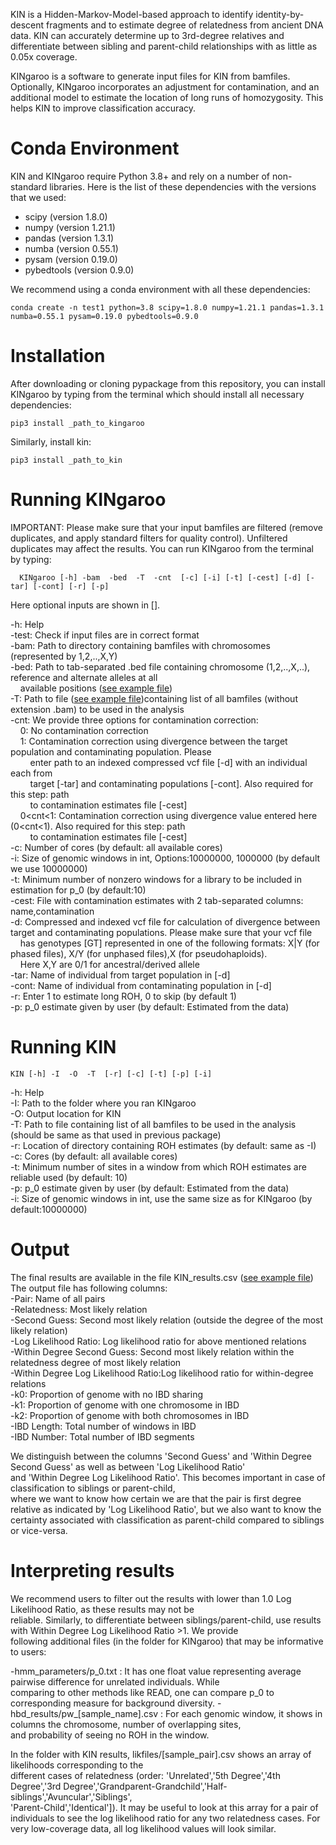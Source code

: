 KIN is a Hidden-Markov-Model-based approach to identify identity-by-descent fragments and to
estimate degree of relatedness from ancient DNA data. KIN can accurately determine up to
3rd-degree relatives and differentiate between sibling and parent-child relationships with
as little as 0.05x coverage.

KINgaroo is a software to generate input files for KIN from bamfiles. Optionally,
KINgaroo incorporates an adjustment for contamination, and an additional model to estimate the
location of long runs of homozygosity. This helps KIN to improve classification accuracy.

# Conda Environment
KIN and KINgaroo require Python 3.8+ and rely on a number of non-standard libraries. Here is
the list of these dependencies with the versions that we used:

- scipy (version 1.8.0)
- numpy (version 1.21.1)
- pandas (version 1.3.1)
- numba (version 0.55.1)
- pysam (version 0.19.0)
- pybedtools (version 0.9.0)

We recommend using a conda environment with all these dependencies:
```
conda create -n test1 python=3.8 scipy=1.8.0 numpy=1.21.1 pandas=1.3.1 numba=0.55.1 pysam=0.19.0 pybedtools=0.9.0
```
# Installation
After downloading or cloning pypackage from this repository, you can install KINgaroo
by typing from the terminal which should install all necessary dependencies:
```
pip3 install _path_to_kingaroo
```
Similarly, install kin:
```
pip3 install _path_to_kin
```

# Running KINgaroo

IMPORTANT: Please make sure that your input bamfiles are filtered (remove duplicates, and apply standard filters for quality control). Unfiltered duplicates may affect the results.
You can run KINgaroo from the terminal by typing:
```
  KINgaroo [-h] -bam  -bed  -T  -cnt  [-c] [-i] [-t] [-cest] [-d] [-tar] [-cont] [-r] [-p]
```
<p>Here optional inputs are shown in [].

-h: Help<br>
-test: Check if input files are in correct format<br>
-bam: Path to directory containing bamfiles with chromosomes (represented by 1,2,..,X,Y) <br>
-bed: Path to tab-separated .bed file containing chromosome (1,2,..,X,..), reference and alternate alleles at all<br> &nbsp;&nbsp;&nbsp;&nbsp;available positions ([see example file](example_files/bedfile.bed))<br>
-T: Path to file ([see example file](example_files/targets.txt))containing list of all bamfiles (without extension .bam) to be used in the analysis<br>
-cnt: We provide three options for contamination correction:<br>
  &nbsp;&nbsp;&nbsp;&nbsp;0: No contamination correction<br>
  &nbsp;&nbsp;&nbsp;&nbsp;1: Contamination correction using divergence between the target population and contaminating population. Please<br>
     &nbsp;&nbsp;&nbsp;&nbsp;&nbsp;&nbsp;&nbsp;&nbsp;enter path to an indexed compressed vcf file [-d] with an individual each from<br>
     &nbsp;&nbsp;&nbsp;&nbsp;&nbsp;&nbsp;&nbsp;&nbsp;target [-tar] and contaminating populations [-cont]. Also required for this step: path<br>
     &nbsp;&nbsp;&nbsp;&nbsp;&nbsp;&nbsp;&nbsp;&nbsp;to contamination estimates file [-cest]<br>
  &nbsp;&nbsp;&nbsp;&nbsp;0<cnt<1: Contamination correction using divergence value entered here (0<cnt<1). Also required for this step: path<br>
    &nbsp;&nbsp;&nbsp;&nbsp;&nbsp;&nbsp;&nbsp;&nbsp;to contamination estimates file [-cest] <br>
-c: Number of cores (by default: all available cores)<br>
-i: Size of genomic windows in int, Options:10000000, 1000000 (by default we use 10000000)<br>
-t: Minimum number of nonzero windows for a library to be included in estimation for p_0 (by default:10)<br>
-cest: File with contamination estimates with 2 tab-separated columns: name,contamination<br>
-d: Compressed and indexed vcf file for calculation of divergence between target and contaminating populations. Please make sure that your vcf file<br>
 &nbsp;&nbsp;&nbsp;&nbsp;has genotypes [GT] represented in one of the following formats: X|Y (for phased files), X/Y (for unphased files),X (for pseudohaploids).<br>
 &nbsp;&nbsp;&nbsp;&nbsp;Here X,Y are 0/1 for ancestral/derived allele<br>
-tar: Name of individual from target population in [-d]<br>
-cont: Name of individual from contaminating population in [-d]<br>
-r: Enter 1 to estimate long ROH, 0 to skip (by default 1)<br>
-p: p_0 estimate given by user (by default: Estimated from the data)<br>

# Running KIN
```
KIN [-h] -I  -O  -T  [-r] [-c] [-t] [-p] [-i]
```
-h: Help<br>
-I: Path to the folder where you ran KINgaroo<br>
-O: Output location for KIN<br>
-T: Path to file containing list of all bamfiles to be used in the analysis (should be same as that used in previous package)<br>
-r: Location of directory containing ROH estimates (by default: same as -I)<br>
-c: Cores (by default: all available cores)<br>
-t: Minimum number of sites in a window from which ROH estimates are reliable used (by default: 10)<br>
-p: p_0 estimate given by user (by default: Estimated from the data)<br>
-i: Size of genomic windows in int, use the same size as for KINgaroo (by default:10000000)<br>

# Output

The final results are available in the file KIN_results.csv ([see example file](example_files/KIN_results.csv))<br>
The output file has following columns:<br>
-Pair: Name of all pairs<br>
-Relatedness: Most likely relation<br>
-Second Guess: Second most likely relation (outside the degree of the most likely relation)<br>
-Log Likelihood Ratio: Log likelihood ratio for above mentioned relations<br>
-Within Degree Second Guess: Second most likely relation within the relatedness degree of most likely relation<br>
-Within Degree Log Likelihood Ratio:Log likelihood ratio for within-degree relations<br>
-k0: Proportion of genome with no IBD sharing<br>
-k1: Proportion of genome with one chromosome in IBD<br>
-k2: Proportion of genome with both chromosomes in IBD<br>
-IBD Length: Total number of windows in IBD<br>
-IBD Number: Total number of IBD segments<br>

We distinguish between the columns 'Second Guess' and 'Within Degree Second Guess' as well as between 'Log Likelihood Ratio'<br>
and 'Within Degree Log Likelihood Ratio'. This becomes important in case of classification to siblings or parent-child,<br> where we want to know how certain we are that the pair is first degree relative as indicated by 'Log Likelihood Ratio', but
we also want to know the certainty associated with classification as parent-child compared to siblings </br>or vice-versa.</p>

# Interpreting results

We recommend users to filter out the results with lower than 1.0 Log Likelihood Ratio, as these results may not be<br> reliable. Similarly, to differentiate between siblings/parent-child, use results with Within Degree Log Likelihood Ratio >1. We provide <br>following additional files (in the folder for KINgaroo) that may be informative to users:

-hmm_parameters/p_0.txt : It has one float value representing average pairwise difference for unrelated individuals. While <br> comparing to other methods like READ, one can compare p_0 to corresponding measure for background diversity.
-hbd_results/pw_[sample_name].csv : For each genomic window, it shows in columns the chromosome, number of overlapping sites, <br> and probability of seeing no ROH in the window.

In the folder with KIN results, likfiles/[sample_pair].csv shows an array of likelihoods corresponding to the <br> different cases of relatedness (order: 'Unrelated','5th Degree','4th Degree','3rd Degree','Grandparent-Grandchild','Half-siblings','Avuncular','Siblings', <br> 'Parent-Child','Identical']). It may be useful to look at this array for a pair of individuals to see the log likelihood ratio for any two relatedness cases. For very low-coverage data, all log likelihood values will look similar.
